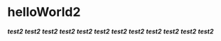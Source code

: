 # helloWorld2
***test2***
***test2***
***test2***
***test2***
***test2***
***test2***
***test2***
***test2***
***test2***
***test2***
***test2***
***test2***
